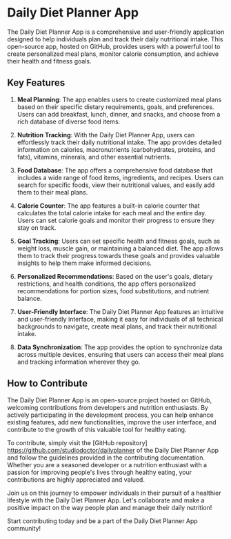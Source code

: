 # Daily Diet Planner App

The Daily Diet Planner App is a comprehensive and user-friendly application designed to help individuals plan and track their daily nutritional intake. This open-source app, hosted on GitHub, provides users with a powerful tool to create personalized meal plans, monitor calorie consumption, and achieve their health and fitness goals.

## Key Features

1. **Meal Planning**: The app enables users to create customized meal plans based on their specific dietary requirements, goals, and preferences. Users can add breakfast, lunch, dinner, and snacks, and choose from a rich database of diverse food items.

2. **Nutrition Tracking**: With the Daily Diet Planner App, users can effortlessly track their daily nutritional intake. The app provides detailed information on calories, macronutrients (carbohydrates, proteins, and fats), vitamins, minerals, and other essential nutrients.

3. **Food Database**: The app offers a comprehensive food database that includes a wide range of food items, ingredients, and recipes. Users can search for specific foods, view their nutritional values, and easily add them to their meal plans.

4. **Calorie Counter**: The app features a built-in calorie counter that calculates the total calorie intake for each meal and the entire day. Users can set calorie goals and monitor their progress to ensure they stay on track.

5. **Goal Tracking**: Users can set specific health and fitness goals, such as weight loss, muscle gain, or maintaining a balanced diet. The app allows them to track their progress towards these goals and provides valuable insights to help them make informed decisions.

6. **Personalized Recommendations**: Based on the user's goals, dietary restrictions, and health conditions, the app offers personalized recommendations for portion sizes, food substitutions, and nutrient balance.

7. **User-Friendly Interface**: The Daily Diet Planner App features an intuitive and user-friendly interface, making it easy for individuals of all technical backgrounds to navigate, create meal plans, and track their nutritional intake.

8. **Data Synchronization**: The app provides the option to synchronize data across multiple devices, ensuring that users can access their meal plans and tracking information wherever they go.

## How to Contribute

The Daily Diet Planner App is an open-source project hosted on GitHub, welcoming contributions from developers and nutrition enthusiasts. By actively participating in the development process, you can help enhance existing features, add new functionalities, improve the user interface, and contribute to the growth of this valuable tool for healthy eating.

To contribute, simply visit the [GitHub repository] https://github.com/studiodoctor/dailyplanner of the Daily Diet Planner App and follow the guidelines provided in the contributing documentation. Whether you are a seasoned developer or a nutrition enthusiast with a passion for improving people's lives through healthy eating, your contributions are highly appreciated and valued.

Join us on this journey to empower individuals in their pursuit of a healthier lifestyle with the Daily Diet Planner App. Let's collaborate and make a positive impact on the way people plan and manage their daily nutrition!

Start contributing today and be a part of the Daily Diet Planner App community!

